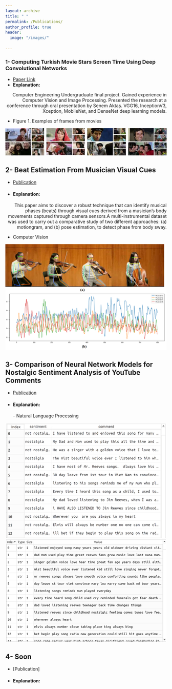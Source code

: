 ```yaml
---
layout: archive
title: " "
permalink: /Publications/
author_profile: true
header:
  image: "/images/"
  
---
```


### 1- Computing Turkish Movie Stars Screen Time Using Deep Convolutional Networks

- [Paper Link](https://www.researchgate.net/publication/353326673_Computing_Turkish_Movie_Stars_Screen_Time_Using_Deep_Convolutional_Networks)
- <b> Explanation: </b> 
<p style="text-align:right"> Computer Engineering Undergraduate final project. Gained experience in Computer Vision and Image Processing.
Presented the research at a conference through oral presentation by Senem Aktaş. VGG16, InceptionV3, Xception, MobileNet, and DenseNet deep learning models. </p>

- Figure 1. Examples of frames from movies
<img src="../WebDesignsFolder/Publications/MovieScreenTime.png" alt="MovieScreenTime">


## 2- Beat Estimation From Musician Visual Cues

- [Publication](https://www.researchgate.net/publication/352934838_BEAT_ESTIMATION_FROM_MUSICIAN_VISUAL_CUES)
- <h4> Explanation: </h4>  
<p style="text-align:right"> This paper aims to discover a robust technique that can identify musical phases (beats) through
visual cues derived from a musician’s body movements captured through camera sensors.A multi-instrumental
dataset was used to carry out a comparative study of two different approaches: (a) motiongram, and (b) pose estimation, 
to detect phase from body sway. </p>

- Computer Vision

<img src="../WebDesignsFolder/Publications/BeatEstimation.png" alt="BeatEstimation">

## 3- Comparison of Neural Network Models for Nostalgic Sentiment Analysis of YouTube Comments

- [Publication](https://dergipark.org.tr/en/download/article-file/1506505)
- <h4> Explanation: </h4>  
  - Natural Language Processing

<img src="../WebDesignsFolder/Publications/NostalgicSentiment1.png" alt="NostalgicSentiment1">
<img src="../WebDesignsFolder/Publications/NostalgicSentiment2.png" alt="NostalgicSentiment1">


## 4- Soon
- [Publication]

- <h4> Explanation: </h4>  

